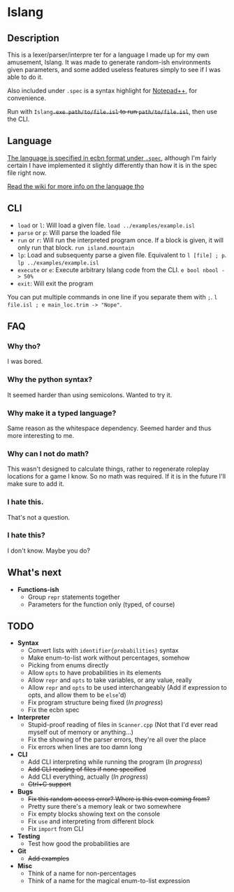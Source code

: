 # Islang

## Description

This is a lexer/parser/interpre ter for a language I made up for my own amusement, Islang. It was made to generate random-ish environments given parameters, and some added useless features simply to see if I was able to do it. 

Also included under `.spec` is a syntax highlight for [Notepad++](https://notepad-plus-plus.org/), for convenience. 

Run with `Islang`~~`.exe path/to/file.isl` to run `path/to/file.isl`~~, then use the CLI.

## Language

[The language is specified in ecbn format under `.spec`](https://github.com/Sergiovan/Islang/blob/master/.spec/spec.ebnf), although I'm fairly certain I have implemented it slightly differently than how it is in the spec file right now. 

[Read the wiki for more info on the language tho](https://github.com/Sergiovan/Islang/wiki)

## CLI
* `load` or `l`: Will load a given file. `load ../examples/example.isl`
* `parse` or `p`: Will parse the loaded file
* `run` or `r`: Will run the interpreted program once. If a block is given, it will only run that block. `run island.mountain`
* `lp`: Load and subsequenty parse a given file. Equivalent to `l [file] ; p`. `lp ../examples/example.isl` 
* `execute` or `e`: Execute arbitrary Islang code from the CLI. `e bool nbool -> 50%`
* `exit`: Will exit the program

You can put multiple commands in one line if you separate them with `;`. `l file.isl ; e main_loc.trim -> "Nope"`.

## FAQ

### Why tho?
I was bored.

### Why the python syntax?
It seemed harder than using semicolons. Wanted to try it.

### Why make it a typed language?
Same reason as the whitespace dependency. Seemed harder and thus more interesting to me.

### Why can I not do math?
This wasn't designed to calculate things, rather to regenerate roleplay locations for a game I know. So no math was required. If it is in the future I'll make sure to add it.

### I hate this.
That's not a question.

### I hate this?
I don't know. Maybe you do?

## What's next
- **Functions-ish**
  - Group `repr` statements together
  - Parameters for the function only (typed, of course)

## TODO
- **Syntax**
  - Convert lists with `identifier{probabilities}` syntax
  - Make enum-to-list work without percentages, somehow
  - Picking from enums directly
  - Allow `opts` to have probabilities in its elements 
  - Allow `repr` and `opts` to take variables, or any value, really
  - Allow `repr` and `opts` to be used interchangeably (Add if expression to opts, and allow them to be `else`'d)
  - Fix program structure being fixed (*In progress*)
  - Fix the ecbn spec
- **Interpreter**
  - Stupid-proof reading of files in `Scanner.cpp` (Not that I'd ever read myself out of memory or   anything...)
  - Fix the showing of the parser errors, they're all over the place
  - Fix errors when lines are too damn long
- **CLI**
  - Add CLI interpreting while running the program (*In progress*)
  - ~~Add CLI reading of files if none specified~~
  - Add CLI everything, actually (*In progress*)
  - ~~Ctrl+C support~~
- **Bugs**
  - ~~Fix this random access error? Where is this even coming from?~~
  - Pretty sure there's a memory leak or two somewhere
  - Fix empty blocks showing text on the console
  - Fix `use` and interpreting from different block
  - Fix `import` from CLI
- **Testing**
  - Test how good the probabilities are
- **Git**
  - ~~Add examples~~
- **Misc**
  - Think of a name for non-percentages
  - Think of a name for the magical enum-to-list expression
